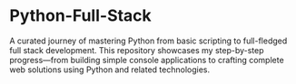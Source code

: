 # Python-Full-Stack
A curated journey of mastering Python from basic scripting to full-fledged full stack development. This repository showcases my step-by-step progress—from building simple console applications to crafting complete web solutions using Python and related technologies.
